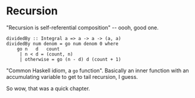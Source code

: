 # Recursion

"Recursion is self-referential composition" -- oooh, good one.

```
dividedBy :: Integral a => a -> a -> (a, a)
dividedBy num denom = go num denom 0 where
    go n   d   count
     | n < d = (count, n)
     | otherwise = go (n - d) d (count + 1)
```

"Common Haskell idiom, a `go` function". Basically an inner function
with an accumulating variable to get to tail recursion, I guess.

So wow, that was a quick chapter.
